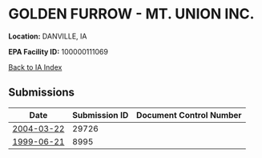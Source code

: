 # GOLDEN FURROW - MT. UNION INC.

**Location:** DANVILLE, IA

**EPA Facility ID:** 100000111069

[Back to IA Index](../../index.md)

## Submissions

| Date | Submission ID | Document Control Number |
|------|--------------|-------------------------|
| [2004-03-22](submissions/29726.md) | 29726 |  |
| [1999-06-21](submissions/8995.md) | 8995 |  |
